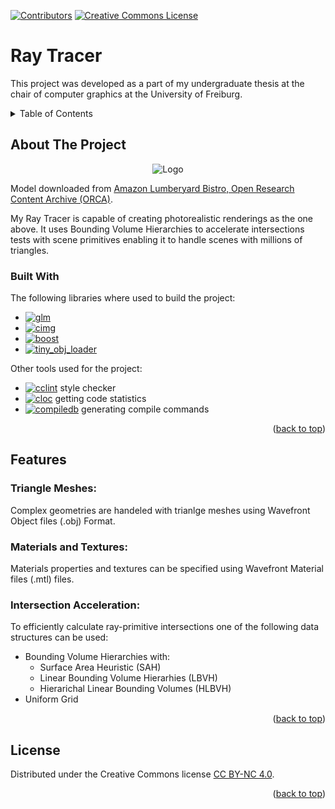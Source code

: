 <!-- Improved compatibility of back to top link: See: https://github.com/othneildrew/Best-README-Template/pull/73 -->
<a id="readme-top"></a>
<!--
*** Thanks for checking out the Best-README-Template. If you have a suggestion
*** that would make this better, please fork the repo and create a pull request
*** or simply open an issue with the tag "enhancement".
*** Don't forget to give the project a star!
*** Thanks again! Now go create something AMAZING! :D
-->



<!-- PROJECT SHIELDS -->
<!--
*** I'm using markdown "reference style" links for readability.
*** Reference links are enclosed in brackets [ ] instead of parentheses ( ).
*** See the bottom of this document for the declaration of the reference variables
*** for contributors-url, forks-url, etc. This is an optional, concise syntax you may use.
*** https://www.markdownguide.org/basic-syntax/#reference-style-links
-->
[![Contributors][contributors-shield]][contributors-url]
[![Creative Commons License][license-shield]][license-url]


# Ray Tracer

This project was developed as a part of my undergraduate thesis at the chair of
computer graphics at the University of Freiburg.


<!-- TABLE OF CONTENTS -->
<details>
  <summary>Table of Contents</summary>
  <ol>
    <li>
      <a href="#about-the-project">About The Project</a>
      <ul>
        <li><a href="#built-with">Built With</a></li>
      </ul>
    </li>
    <li><a href="#features">Features</a></li>
    <li><a href="#license">License</a></li>
  </ol>
</details>



<!-- ABOUT THE PROJECT -->
## About The Project
<div align="center">
    <img src="images/bistro.png" alt="Logo">
</div>

Model downloaded from [Amazon Lumberyard Bistro, Open Research Content Archive (ORCA)](http://developer.nvidia.com/orca/amazon-lumberyard-bistro).

My Ray Tracer is capable of creating photorealistic renderings as the one above.
It uses Bounding Volume Hierarchies to accelerate intersections tests with scene
primitives enabling it to handle scenes with millions of triangles.

### Built With
The following libraries where used to build the project:
* [![glm][glm-shield]][glm-url]
* [![cimg][cimg-shield]][cimg-url]
* [![boost][boost-shield]][boost-url]
* [![tiny_obj_loader][tiny_obj_loader-shield]][tiny_obj_loader-url]

Other tools used for the project:
* [![cclint][cclint-shield]][cclint-url] style checker
* [![cloc][cloc-shield]][cloc-url] getting code statistics
* [![compiledb][compiledb-shield]][compiledb-url] generating compile commands

<p align="right">(<a href="#readme-top">back to top</a>)</p>

<!-- FEATURES -->
## Features
### Triangle Meshes:
Complex geometries are handeled with trianlge meshes using Wavefront Object
files (.obj)
Format.

### Materials and Textures:
Materials properties and textures can be specified using Wavefront Material
files (.mtl) files.

### Intersection Acceleration:
To efficiently calculate ray-primitive intersections one of the following data
structures can be used:

- Bounding Volume Hierarchies with:
  - Surface Area Heuristic (SAH)
  - Linear Bounding Volume Hierarhies (LBVH)
  - Hierarichal Linear Bounding Volumes (HLBVH)
- Uniform Grid

<p align="right">(<a href="#readme-top">back to top</a>)</p>





<!-- LICENSE -->
## License

Distributed under the Creative Commons license [CC BY-NC 4.0][license-url].

<p align="right">(<a href="#readme-top">back to top</a>)</p>


<!-- MARKDOWN LINKS & IMAGES -->
<!-- https://www.markdownguide.org/basic-syntax/#reference-style-links -->
[contributors-shield]: https://img.shields.io/github/contributors/Tobb2002/raytracer.svg?style=for-the-badge
[contributors-url]: https://github.com/Tobb2002/raytracer/graphs/contributors
[forks-shield]: https://img.shields.io/github/forks/Tobb2002/raytracer.svg?style=for-the-badge
[forks-url]: https://github.com/Tobb2002/raytracer/network/members
[stars-shield]: https://img.shields.io/github/stars/Tobb2002/raytracer.svg?style=for-the-badge
[stars-url]: https://github.com/Tobb2002/raytracer/stargazers
[issues-shield]: https://img.shields.io/github/issues/Tobb2002/raytracer.svg?style=for-the-badge
[issues-url]: https://github.com/Tobb2002/raytracer/issues
[license-shield]: https://img.shields.io/badge/Licence-CC_BY--NC_4.0-red?style=for-the-badge
[license-url]: https://creativecommons.org/licenses/by-nc/4.0/


<!-- USED LIBRARYS & TOOLS -->
[glm-shield]: https://img.shields.io/badge/OpenGL_Mathematics-orange.svg?
[glm-url]: https://glm.g-truc.net/0.9.9
[cimg-url]: https://cimg.eu/
[cimg-shield]: https://img.shields.io/badge/The_CImg_Library-gray.svg?
[boost-url]: https://www.boost.org/doc/libs/1_31_0/libs/lambda/doc/lambda_docs_as_one_file.html
[boost-shield]: https://img.shields.io/badge/The_Boost_Lambda_Library-green.svg?
[tiny_obj_loader-url]: https://github.com/tinyobjloader/tinyobjloader
[tiny_obj_loader-shield]: https://img.shields.io/badge/Tinyobjloader-red.svg?

[cclint-url]: https://github.com/ollix/cclint
[cclint-shield]: https://img.shields.io/badge/cclint-red.svg?
[compiledb-url]: https://pypi.org/project/compiledb/
[compiledb-shield]: https://img.shields.io/badge/compiledb-blue.svg?
[cloc-url]: https://github.com/AlDanial/cloc
[cloc-shield]: https://img.shields.io/badge/cloc-red.svg?
